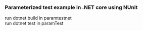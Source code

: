 ### Parameterized test example in .NET core using NUnit <br>
run dotnet build in paramtestnet <br>
run dotnet test in paramTest
